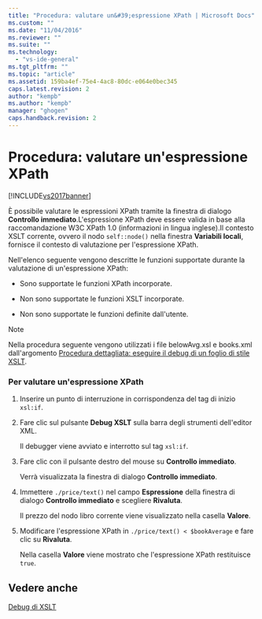 ```yaml
---
title: "Procedura: valutare un&#39;espressione XPath | Microsoft Docs"
ms.custom: ""
ms.date: "11/04/2016"
ms.reviewer: ""
ms.suite: ""
ms.technology: 
  - "vs-ide-general"
ms.tgt_pltfrm: ""
ms.topic: "article"
ms.assetid: 159ba4ef-75e4-4ac8-80dc-e064e0bec345
caps.latest.revision: 2
author: "kempb"
ms.author: "kempb"
manager: "ghogen"
caps.handback.revision: 2
---
```

# Procedura: valutare un&#39;espressione XPath
[!INCLUDE[vs2017banner](../code-quality/includes/vs2017banner.md)]

È possibile valutare le espressioni XPath tramite la finestra di dialogo **Controllo immediato**.L'espressione XPath deve essere valida in base alla raccomandazione W3C XPath 1.0 \(informazioni in lingua inglese\).Il contesto XSLT corrente, ovvero il nodo `self::node()` nella finestra **Variabili locali**, fornisce il contesto di valutazione per l'espressione XPath.  
  
 Nell'elenco seguente vengono descritte le funzioni supportate durante la valutazione di un'espressione XPath:  
  
-   Sono supportate le funzioni XPath incorporate.  
  
-   Non sono supportate le funzioni XSLT incorporate.  
  
-   Non sono supportate le funzioni definite dall'utente.  
  
> [!NOTE]
>  Nella procedura seguente vengono utilizzati i file belowAvg.xsl e books.xml dall'argomento [Procedura dettagliata: eseguire il debug di un foglio di stile XSLT](../xml-tools/walkthrough-debug-an-xslt-style-sheet.md).  
  
### Per valutare un'espressione XPath  
  
1.  Inserire un punto di interruzione in corrispondenza del tag di inizio `xsl:if`.  
  
2.  Fare clic sul pulsante **Debug XSLT** sulla barra degli strumenti dell'editor XML.  
  
     Il debugger viene avviato e interrotto sul tag `xsl:if`.  
  
3.  Fare clic con il pulsante destro del mouse su **Controllo immediato**.  
  
     Verrà visualizzata la finestra di dialogo **Controllo immediato**.  
  
4.  Immettere `./price/text()` nel campo **Espressione** della finestra di dialogo **Controllo immediato** e scegliere **Rivaluta**.  
  
     Il prezzo del nodo libro corrente viene visualizzato nella casella **Valore**.  
  
5.  Modificare l'espressione XPath in `./price/text() < $bookAverage` e fare clic su **Rivaluta**.  
  
     Nella casella **Valore** viene mostrato che l'espressione XPath restituisce `true`.  
  
## Vedere anche  
 [Debug di XSLT](../xml-tools/debugging-xslt.md)